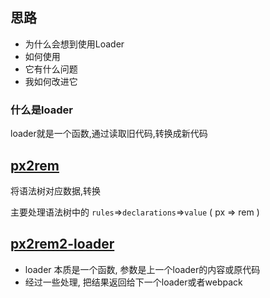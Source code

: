 ## 思路
- 为什么会想到使用Loader
- 如何使用
- 它有什么问题
- 我如何改进它


### 什么是loader
loader就是一个函数,通过读取旧代码,转换成新代码


## [px2rem](./doc/px2rem.md)
将语法树对应数据,转换

主要处理语法树中的 `rules`=>`declarations`=>`value` ( px => rem )

## [px2rem2-loader](./px2rem2-loader.md)

 * loader 本质是一个函数, 参数是上一个loader的内容或原代码
 * 经过一些处理, 把结果返回给下一个loader或者webpack